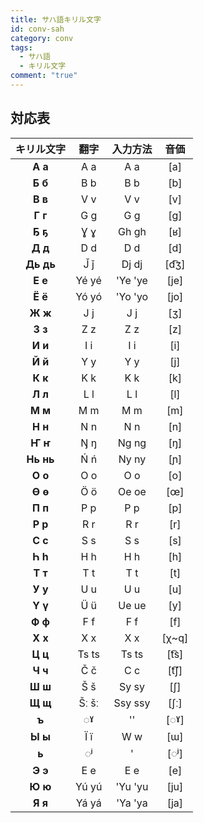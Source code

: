 ```yaml
---
title: サハ語キリル文字
id: conv-sah
category: conv
tags:
  - サハ語
  - キリル文字
comment: "true"
---
```


<HLConverter src="/conv/tsv/sah.tsv" />

## 対応表

|キリル文字|翻字|入力方法|音価|
|:---:|:---:|:---:|:---:|
|**А а**|A a|A a|[a]|
|**Б б**|B b|B b|[b]|
|**В в**|V v|V v|[v]|
|**Г г**|G g|G g|[g]|
|**Ҕ ҕ**|Ɣ ɣ|Gh gh|[ʁ]|
|**Д д**|D d|D d|[d]|
|**Дь дь**|J̌ ǰ|Dj dj|[d͡ʒ]|
|**Е е**|Yé yé|'Ye 'ye|[je]|
|**Ё ё**|Yó yó|'Yo 'yo|[jo]|
|**Ж ж**|J j|J j|[ʒ]|
|**З з**|Z z|Z z|[z]|
|**И и**|I i|I i|[i]|
|**Й й**|Y y|Y y|[j]|
|**К к**|K k|K k|[k]|
|**Л л**|L l|L l|[l]|
|**М м**|M m|M m|[m]|
|**Н н**|N n|N n|[n]|
|**Ҥ ҥ**|Ŋ ŋ|Ng ng|[ŋ]|
|**Нь нь**|Ń ń|Ny ny|[ɲ]|
|**О о**|O o|O o|[o]|
|**Ө ө**|Ö ö|Oe oe|[œ]|
|**П п**|P p|P p|[p]|
|**Р р**|R r|R r|[r]|
|**С с**|S s|S s|[s]|
|**Һ һ**|H h|H h|[h]|
|**Т т**|T t|T t|[t]|
|**У у**|U u|U u|[u]|
|**Ү ү**|Ü ü|Ue ue|[y]|
|**Ф ф**|F f|F f|[f]|
|**Х х**|X x|X x|[χ~q]|
|**Ц ц**|Ts ts|Ts ts|[t͡s]|
|**Ч ч**|Č č|C c|[t͡ʃ]|
|**Ш ш**|Š š|Sy sy|[ʃ]|
|**Щ щ**|Šː šː|Ssy ssy|[ʃː]|
|**ъ**|◌ˠ|''|[◌ˠ]|
|**Ы ы**|Ï ï|W w|[ɯ]|
|**ь**|◌ʲ|'|[◌ʲ]|
|**Э э**|E e|E e|[e]|
|**Ю ю**|Yú yú|'Yu 'yu|[ju]|
|**Я я**|Yá yá|'Ya 'ya|[ja]|
